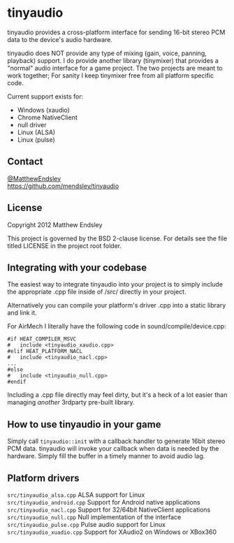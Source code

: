 tinyaudio
=========
tinyaudio provides a cross-platform interface for sending 16-bit stereo PCM
data to the device's audio hardware.

tinyaudio does NOT provide any type of mixing (gain, voice, panning,
playback) support. I do provide another library (tinymixer) that
provides a "normal" audio interface for a game project. The two projects
are meant to work together; For sanity I keep tinymixer free from all
platform specific code.

Current support exists for:
- Windows (xaudio)
- Chrome NativeClient
- null driver
- Linux (ALSA)
- Linux (pulse)

Contact
-------
[@MatthewEndsley](https://twitter.com/#!/MatthewEndsley)  
<https://github.com/mendsley/tinyaudio>

License
-------
Copyright 2012 Matthew Endsley

This project is governed by the BSD 2-clause license. For details see the file
titled LICENSE in the project root folder.

Integrating with your codebase
------------------------------
The easiest way to integrate tinyaudio into your project is to simply include
the appropriate .cpp file inside of /src/ directly in your project.

Alternatively you can compile your platform's driver .cpp into a static
library and link it.

For AirMech I literally have the following code in sound/compile/device.cpp:

    #if HEAT_COMPILER_MSVC
    #	include <tinyaudio_xaudio.cpp>
    #elif HEAT_PLATFORM_NACL
    #	include <tinyaudio_nacl.cpp>
    ...
    #else
    #	include <tinyaudio_null.cpp>
    #endif

Including a .cpp file directly may feel dirty, but it's a heck of a lot easier
than managing _another_ 3rdparty pre-built library.


How to use tinyaudio in your game
---------------------------------

Simply call `tinyaudio::init` with a callback handler to generate 16bit stereo
PCM data. tinyaudio will invoke your callback when data is needed by the
hardware. Simply fill the buffer in a timely manner to avoid audio lag.

Platform drivers
----------------
`src/tinyaudio_alsa.cpp` ALSA support for Linux  
`src/tinyaudio_android.cpp` Support for Android native applications  
`src/tinyaudio_nacl.cpp` Support for 32/64bit NativeClient applications  
`src/tinyaudio_null.cpp` Null implementation of the interface  
`src/tinyaudio_pulse.cpp` Pulse audio support for Linux  
`src/tinyaudio_xuadio.cpp` Support for XAudio2 on Windows or XBox360  
